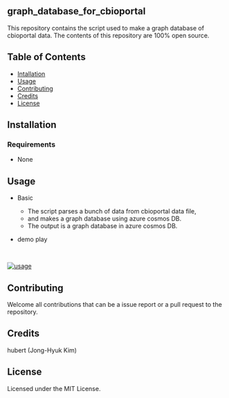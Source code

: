 ## graph_database_for_cbioportal
This repository contains the script used to make a graph database of cbioportal data.
The contents of this repository are 100% open source.


## Table of Contents
* [Intallation](#installation)
* [Usage](#usage)
* [Contributing](#contributing)
* [Credits](#credits)
* [License](#license)


## <a name="installation">Installation</a>
### Requirements
* None


## <a name="usage">Usage</a>

* Basic
  * The script parses a bunch of data from cbioportal data file,
  * and makes a graph database using azure cosmos DB.
  * The output is a graph database in azure cosmos DB.

* demo play
<br>

[![usage](https://github.com/hubert-bioinformatics/graph_database_for_cbioportal/blob/master/README_images/graph2.gif)](https://github.com/hubert-bioinformatics/graph_database_for_cbioportal/blob/master/README_images/graph2.gif)


## <a name="contributing">Contributing</a>


Welcome all contributions that can be a issue report or a pull request to the repository.


## <a name="credits">Credits</a>


hubert (Jong-Hyuk Kim)


## <a name="license">License</a>

Licensed under the MIT License.

